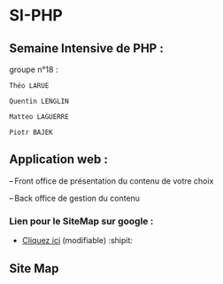# SI-PHP

## Semaine Intensive de PHP :
groupe n°18 :

    Théo LARUE

    Quentin LENGLIN

    Matteo LAGUERRE

    Piotr BAJEK

## Application web :

– Front office de présentation du contenu 
de votre choix 

– Back office de gestion du contenu 


### Lien pour le SiteMap sur google :

* [Cliquez ici](https://docs.google.com/drawings/d/1nnf60BRBeIMtKQIumYpr28RtWv1pDVxi7tfdAARVU_U/edit?usp=sharing) (modifiable) :shipit:

## Site Map
